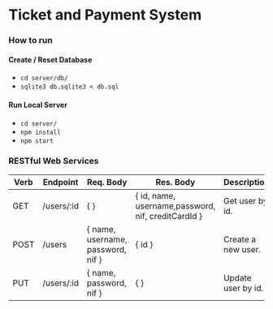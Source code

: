 # Ticket and Payment System

### How to run

#### Create / Reset Database

 * `cd server/db/`
 * `sqlite3 db.sqlite3 < db.sql`

#### Run Local Server

 * `cd server/`
 * `npm install`
 * `npm start`

### RESTful Web Services

| Verb  | Endpoint | Req. Body | Res. Body | Description |
| ----- | -------- | --------- | --------- | ----------- |
| GET   | /users/:id | { } | { id, name, username,password, nif, creditCardId } | Get user by id. |
| POST | /users | { name, username, password, nif } | { id } | Create a new user. |
| PUT | /users/:id | { name, password, nif } | { } | Update user by id. |

